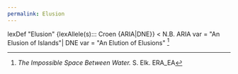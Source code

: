 ```yaml
---
permalink: Elusion
---
```

lexDef "Elusion" {lexAllele(s)::: Croen {ARIA|DNE}} < N.B. ARIA var = "An Elusion of Islands"| DNE var = "An Elution of Elusions" [^ElusionCroen] 

[^ElusionCroen]: *The Impossible Space Between Water.* S. Elk. ERA_EA
